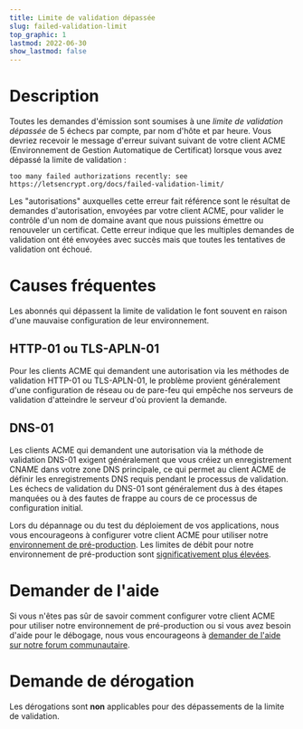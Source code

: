 ```yaml
---
title: Limite de validation dépassée
slug: failed-validation-limit
top_graphic: 1
lastmod: 2022-06-30
show_lastmod: false
---
```



# Description
Toutes les demandes d'émission sont soumises à une *limite de validation dépassée* de 5 échecs par compte, par nom d'hôte et par heure. Vous devriez recevoir le message d'erreur suivant suivant de votre client ACME (Environnement de Gestion Automatique de Certificat) lorsque vous avez dépassé la limite de validation :

```
too many failed authorizations recently: see https://letsencrypt.org/docs/failed-validation-limit/
```

Les "autorisations" auxquelles cette erreur fait référence sont le résultat de demandes d'autorisation, envoyées par votre client ACME, pour valider le contrôle d'un nom de domaine avant que nous puissions émettre ou renouveler un certificat. Cette erreur indique que les multiples demandes de validation ont été envoyées avec succès mais que toutes les tentatives de validation ont échoué.

# Causes fréquentes

Les abonnés qui dépassent la limite de validation le font souvent en raison d'une mauvaise configuration de leur environnement.

## HTTP-01 ou TLS-APLN-01

Pour les clients ACME qui demandent une autorisation via les méthodes de validation HTTP-01 ou TLS-APLN-01, le problème provient généralement d'une configuration de réseau ou de pare-feu qui empêche nos serveurs de validation d'atteindre le serveur d'où provient la demande.

## DNS-01

Les clients ACME qui demandent une autorisation via la méthode de validation DNS-01 exigent généralement que vous créiez un enregistrement CNAME dans votre zone DNS principale, ce qui permet au client ACME de définir les enregistrements DNS requis pendant le processus de validation. Les échecs de validation du DNS-01 sont généralement dus à des étapes manquées ou à des fautes de frappe au cours de ce processus de configuration initial.

Lors du dépannage ou du test du déploiement de vos applications, nous vous encourageons à configurer votre client ACME pour utiliser notre [environnement de pré-production](/docs/staging-environment/). Les limites de débit pour notre environnement de pré-production sont [significativement plus élevées](/docs/staging-environment/#rate-limits).

# Demander de l'aide

Si vous n'êtes pas sûr de savoir comment configurer votre client ACME pour utiliser notre environnement de pré-production ou si vous avez besoin d'aide pour le débogage, nous vous encourageons à [demander de l'aide sur notre forum communautaire](https://community.letsencrypt.org/c/help/13).

# Demande de dérogation

Les dérogations sont **non** applicables pour des dépassements de la limite de validation.